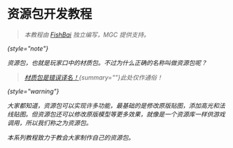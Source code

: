 # 资源包开发教程

<primary-label ref="dev"/>

<secondary-label ref="wip"/>

<secondary-label ref="jedoc"/>
<secondary-label ref="resourcedoc"/>

<var name="topic" value="资源包编写的实际教程"/>
<var name="goal" value="仅想对资源包有大致的了解"/>
<var name="target_name" value=""/>
<var name="target_topic" value="resourcepackBasic.md"/>
<var name="target_description" value=""/>
<include from="contentsLibrary.md" element-id="h_note_readingTips"/>

> 本教程由 [FishBai](https://github.com/yubaibaifish) 独立编写，MGC 提供支持。
>
{style="note"}

资源包，也就是玩家口中的材质包。不过为什么正确的名称叫做资源包呢？

> [材质包是错误译名！](resourcepackBasic.md){summary=""}此处仅作通俗！
>
{style="warning"}

大家都知道，资源包可以实现许多功能，最基础的是修改原版贴图，添加高光和法线贴图。但资源包还可以修改原版模型等更多效果，就像是一个资源库一样供游戏调用，所以我们称之为资源包。

本系列教程致力于教会大家制作自己的资源包。
